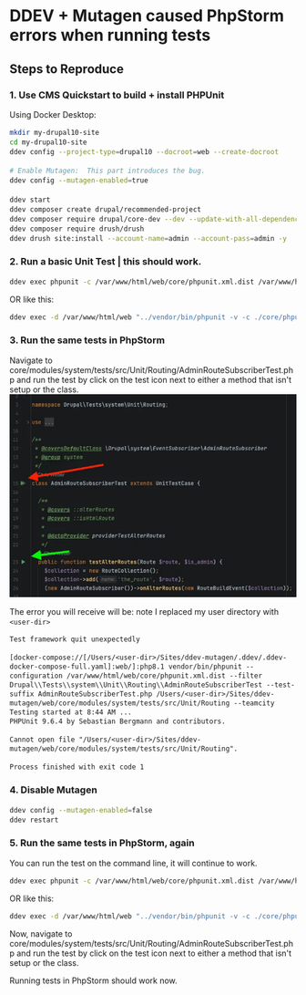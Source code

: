 # DDEV + Mutagen caused PhpStorm errors when running tests
## Steps to Reproduce
### 1. Use CMS Quickstart to build + install PHPUnit

Using Docker Desktop:
```bash
mkdir my-drupal10-site
cd my-drupal10-site
ddev config --project-type=drupal10 --docroot=web --create-docroot

# Enable Mutagen:  This part introduces the bug.
ddev config --mutagen-enabled=true

ddev start
ddev composer create drupal/recommended-project
ddev composer require drupal/core-dev --dev --update-with-all-dependencies
ddev composer require drush/drush
ddev drush site:install --account-name=admin --account-pass=admin -y
```
### 2. Run a basic Unit Test | this should work.
```bash
ddev exec phpunit -c /var/www/html/web/core/phpunit.xml.dist /var/www/html/web/core/modules/system/tests/src/Unit/Routing/AdminRouteSubscriberTest.php
```
OR like this:
```bash
ddev exec -d /var/www/html/web "../vendor/bin/phpunit -v -c ./core/phpunit.xml.dist ./core/modules/system/tests/src/Unit/Routing/AdminRouteSubscriberTest.php"
```

### 3. Run the same tests in PhpStorm
Navigate to core/modules/system/tests/src/Unit/Routing/AdminRouteSubscriberTest.php and run the test by click on the test icon next to either a method that isn't setup or the class.
![Run test in phpstorm.webp](doc-assets%2FRun%20test%20in%20phpstorm.webp)

The error you will receive will be: note I replaced my user directory with `<user-dir>`
```
Test framework quit unexpectedly

[docker-compose://[/Users/<user-dir>/Sites/ddev-mutagen/.ddev/.ddev-docker-compose-full.yaml]:web/]:php8.1 vendor/bin/phpunit --configuration /var/www/html/web/core/phpunit.xml.dist --filter Drupal\\Tests\\system\\Unit\\Routing\\AdminRouteSubscriberTest --test-suffix AdminRouteSubscriberTest.php /Users/<user-dir>/Sites/ddev-mutagen/web/core/modules/system/tests/src/Unit/Routing --teamcity
Testing started at 8:44 AM ...
PHPUnit 9.6.4 by Sebastian Bergmann and contributors.

Cannot open file "/Users/<user-dir>/Sites/ddev-mutagen/web/core/modules/system/tests/src/Unit/Routing".

Process finished with exit code 1
```


### 4. Disable Mutagen
```bash
ddev config --mutagen-enabled=false
ddev restart
```

### 5. Run the same tests in PhpStorm, again
You can run the test on the command line, it will continue to work.
```bash
ddev exec phpunit -c /var/www/html/web/core/phpunit.xml.dist /var/www/html/web/core/modules/system/tests/src/Unit/Routing/AdminRouteSubscriberTest.php
```
OR like this:
```bash
ddev exec -d /var/www/html/web "../vendor/bin/phpunit -v -c ./core/phpunit.xml.dist ./core/modules/system/tests/src/Unit/Routing/AdminRouteSubscriberTest.php"
```

Now, navigate to core/modules/system/tests/src/Unit/Routing/AdminRouteSubscriberTest.php and run the test by click on the test icon next to either a method that isn't setup or the class.

Running tests in PhpStorm should work now.
